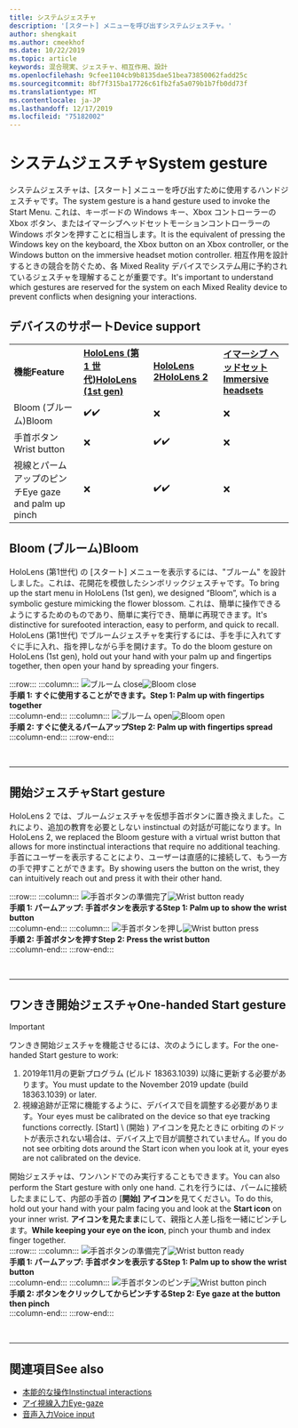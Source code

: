 ```yaml
---
title: システムジェスチャ
description: '[スタート] メニューを呼び出すシステムジェスチャ。'
author: shengkait
ms.author: cmeekhof
ms.date: 10/22/2019
ms.topic: article
keywords: 混合現実、ジェスチャ、相互作用、設計
ms.openlocfilehash: 9cfee1104cb9b8135dae51bea73850062fadd25c
ms.sourcegitcommit: 8bf7f315ba17726c61fb2fa5a079b1b7fb0dd73f
ms.translationtype: MT
ms.contentlocale: ja-JP
ms.lasthandoff: 12/17/2019
ms.locfileid: "75182002"
---
```

# <a name="system-gesture"></a><span data-ttu-id="68592-104">システムジェスチャ</span><span class="sxs-lookup"><span data-stu-id="68592-104">System gesture</span></span>

<span data-ttu-id="68592-105">システムジェスチャは、[スタート] メニューを呼び出すために使用するハンドジェスチャです。</span><span class="sxs-lookup"><span data-stu-id="68592-105">The system gesture is a hand gesture used to invoke the Start Menu.</span></span> <span data-ttu-id="68592-106">これは、キーボードの Windows キー、Xbox コントローラーの Xbox ボタン、またはイマーシブヘッドセットモーションコントローラーの Windows ボタンを押すことに相当します。</span><span class="sxs-lookup"><span data-stu-id="68592-106">It is the equivalent of pressing the Windows key on the keyboard, the Xbox button on an Xbox controller, or the Windows button on the immersive headset motion controller.</span></span> <span data-ttu-id="68592-107">相互作用を設計するときの競合を防ぐため、各 Mixed Reality デバイスでシステム用に予約されているジェスチャを理解することが重要です。</span><span class="sxs-lookup"><span data-stu-id="68592-107">It's important to understand which gestures are reserved for the system on each Mixed Reality device to prevent conflicts when designing your interactions.</span></span>

## <a name="device-support"></a><span data-ttu-id="68592-108">デバイスのサポート</span><span class="sxs-lookup"><span data-stu-id="68592-108">Device support</span></span>

<table>
    <colgroup>
    <col width="25%" />
    <col width="25%" />
    <col width="25%" />
    <col width="25%" />
    </colgroup>
    <tr>
        <td><span data-ttu-id="68592-109"><strong>機能</strong></span><span class="sxs-lookup"><span data-stu-id="68592-109"><strong>Feature</strong></span></span></td>
        <td><span data-ttu-id="68592-110"><a href="hololens-hardware-details.md"><strong>HoloLens (第 1 世代)</strong></a></span><span class="sxs-lookup"><span data-stu-id="68592-110"><a href="hololens-hardware-details.md"><strong>HoloLens (1st gen)</strong></a></span></span></td>
        <td><span data-ttu-id="68592-111"><a href="https://docs.microsoft.com/hololens/hololens2-hardware"><strong>HoloLens 2</strong></span><span class="sxs-lookup"><span data-stu-id="68592-111"><a href="https://docs.microsoft.com/hololens/hololens2-hardware"><strong>HoloLens 2</strong></span></span></td>
        <td><span data-ttu-id="68592-112"><a href="immersive-headset-hardware-details.md"><strong>イマーシブ ヘッドセット</strong></a></span><span class="sxs-lookup"><span data-stu-id="68592-112"><a href="immersive-headset-hardware-details.md"><strong>Immersive headsets</strong></a></span></span></td>
    </tr>
     <tr>
        <td><span data-ttu-id="68592-113">Bloom (ブルーム)</span><span class="sxs-lookup"><span data-stu-id="68592-113">Bloom</span></span></td>
        <td><span data-ttu-id="68592-114">✔️</span><span class="sxs-lookup"><span data-stu-id="68592-114">✔️</span></span></td>
        <td>❌</td>
        <td>❌</td>
    </tr>
     <tr>
        <td><span data-ttu-id="68592-115">手首ボタン</span><span class="sxs-lookup"><span data-stu-id="68592-115">Wrist button</span></span></td>
        <td>❌</td>
        <td><span data-ttu-id="68592-116">✔️</span><span class="sxs-lookup"><span data-stu-id="68592-116">✔️</span></span></td>
        <td>❌</td>
    </tr>
    <tr>
        <td><span data-ttu-id="68592-117">視線とパームアップのピンチ</span><span class="sxs-lookup"><span data-stu-id="68592-117">Eye gaze and palm up pinch</span></span></td>
        <td>❌</td>
        <td><span data-ttu-id="68592-118">✔️</span><span class="sxs-lookup"><span data-stu-id="68592-118">✔️</span></span></td>
        <td>❌</td>
    </tr>
</table>

## <a name="bloom"></a><span data-ttu-id="68592-119">Bloom (ブルーム)</span><span class="sxs-lookup"><span data-stu-id="68592-119">Bloom</span></span>
<span data-ttu-id="68592-120">HoloLens (第1世代) の [スタート] メニューを表示するには、"ブルーム" を設計しました。これは、花開花を模倣したシンボリックジェスチャです。</span><span class="sxs-lookup"><span data-stu-id="68592-120">To bring up the start menu in HoloLens (1st gen), we designed “Bloom”, which is a symbolic gesture mimicking the flower blossom.</span></span> <span data-ttu-id="68592-121">これは、簡単に操作できるようにするためのものであり、簡単に実行でき、簡単に再現できます。</span><span class="sxs-lookup"><span data-stu-id="68592-121">It's distinctive for surefooted interaction, easy to perform, and quick to recall.</span></span> <span data-ttu-id="68592-122">HoloLens (第1世代) でブルームジェスチャを実行するには、手を手に入れてすぐに手に入れ、指を押しながら手を開けます。</span><span class="sxs-lookup"><span data-stu-id="68592-122">To do the bloom gesture on HoloLens (1st gen), hold out your hand with your palm up and fingertips together, then open your hand by spreading your fingers.</span></span>

:::row:::
    :::column:::
        <span data-ttu-id="68592-123">![ブルーム close](images/bloom-close.png)</span><span class="sxs-lookup"><span data-stu-id="68592-123">![Bloom close](images/bloom-close.png)</span></span><br>
        <span data-ttu-id="68592-124">**手順 1: すぐに使用することができます。**</span><span class="sxs-lookup"><span data-stu-id="68592-124">**Step 1: Palm up with fingertips together**</span></span><br>
    :::column-end:::
    :::column:::
        <span data-ttu-id="68592-125">![ブルーム open](images/bloom-open.png)</span><span class="sxs-lookup"><span data-stu-id="68592-125">![Bloom open](images/bloom-open.png)</span></span><br>
        <span data-ttu-id="68592-126">**手順 2: すぐに使えるパームアップ**</span><span class="sxs-lookup"><span data-stu-id="68592-126">**Step 2: Palm up with fingertips spread**</span></span><br>
    :::column-end:::
:::row-end:::

<br>

---

## <a name="start-gesture"></a><span data-ttu-id="68592-127">開始ジェスチャ</span><span class="sxs-lookup"><span data-stu-id="68592-127">Start gesture</span></span>
<span data-ttu-id="68592-128">HoloLens 2 では、ブルームジェスチャを仮想手首ボタンに置き換えました。これにより、追加の教育を必要としない instinctual の対話が可能になります。</span><span class="sxs-lookup"><span data-stu-id="68592-128">In HoloLens 2, we replaced the Bloom gesture with a virtual wrist button that allows for more instinctual interactions that require no additional teaching.</span></span> <span data-ttu-id="68592-129">手首にユーザーを表示することにより、ユーザーは直感的に接続して、もう一方の手で押すことができます。</span><span class="sxs-lookup"><span data-stu-id="68592-129">By showing users the button on the wrist, they can intuitively reach out and press it with their other hand.</span></span>

:::row:::
    :::column:::
        <span data-ttu-id="68592-130">![手首ボタンの準備完了](images/wrist-button-ready.png)</span><span class="sxs-lookup"><span data-stu-id="68592-130">![Wrist button ready](images/wrist-button-ready.png)</span></span><br>
        <span data-ttu-id="68592-131">**手順 1: パームアップ: 手首ボタンを表示する**</span><span class="sxs-lookup"><span data-stu-id="68592-131">**Step 1: Palm up to show the wrist button**</span></span><br>
    :::column-end:::
    :::column:::
        <span data-ttu-id="68592-132">![手首ボタンを押し](images/wrist-button-press.png)</span><span class="sxs-lookup"><span data-stu-id="68592-132">![Wrist button press](images/wrist-button-press.png)</span></span><br>
        <span data-ttu-id="68592-133">**手順 2: 手首ボタンを押す**</span><span class="sxs-lookup"><span data-stu-id="68592-133">**Step 2: Press the wrist button**</span></span><br>
    :::column-end:::
:::row-end:::

<br>

---


## <a name="one-handed-start-gesture"></a><span data-ttu-id="68592-134">ワンきき開始ジェスチャ</span><span class="sxs-lookup"><span data-stu-id="68592-134">One-handed Start gesture</span></span>

> [!IMPORTANT]
> <span data-ttu-id="68592-135">ワンきき開始ジェスチャを機能させるには、次のようにします。</span><span class="sxs-lookup"><span data-stu-id="68592-135">For the one-handed Start gesture to work:</span></span>
>
> 1. <span data-ttu-id="68592-136">2019年11月の更新プログラム (ビルド 18363.1039) 以降に更新する必要があります。</span><span class="sxs-lookup"><span data-stu-id="68592-136">You must update to the November 2019 update (build 18363.1039) or later.</span></span>
> 1. <span data-ttu-id="68592-137">視線追跡が正常に機能するように、デバイスで目を調整する必要があります。</span><span class="sxs-lookup"><span data-stu-id="68592-137">Your eyes must be calibrated on the device so that eye tracking functions correctly.</span></span> <span data-ttu-id="68592-138">[Start] \ (開始 \) アイコンを見たときに orbiting のドットが表示されない場合は、デバイス上で目が調整されていません。</span><span class="sxs-lookup"><span data-stu-id="68592-138">If you do not see orbiting dots around the Start icon when you look at it, your eyes are not calibrated on the device.</span></span>

<span data-ttu-id="68592-139">開始ジェスチャは、ワンハンドでのみ実行することもできます。</span><span class="sxs-lookup"><span data-stu-id="68592-139">You can also perform the Start gesture with only one hand.</span></span> <span data-ttu-id="68592-140">これを行うには、パームに接続したままにして、内部の手首の [**開始] アイコン**を見てください。</span><span class="sxs-lookup"><span data-stu-id="68592-140">To do this, hold out your hand with your palm facing you and look at the **Start icon** on your inner wrist.</span></span> <span data-ttu-id="68592-141">**アイコンを見たまま**にして、親指と人差し指を一緒にピンチします。</span><span class="sxs-lookup"><span data-stu-id="68592-141">**While keeping your eye on the icon**, pinch your thumb and index finger together.</span></span><br>
:::row:::
    :::column:::
        <span data-ttu-id="68592-142">![手首ボタンの準備完了](images/wrist-button-ready.png)</span><span class="sxs-lookup"><span data-stu-id="68592-142">![Wrist button ready](images/wrist-button-ready.png)</span></span><br>
        <span data-ttu-id="68592-143">**手順 1: パームアップ: 手首ボタンを表示する**</span><span class="sxs-lookup"><span data-stu-id="68592-143">**Step 1: Palm up to show the wrist button**</span></span><br>
    :::column-end:::
    :::column:::
        <span data-ttu-id="68592-144">![手首ボタンのピンチ](images/wrist-button-pinch.png)</span><span class="sxs-lookup"><span data-stu-id="68592-144">![Wrist button pinch](images/wrist-button-pinch.png)</span></span><br>
        <span data-ttu-id="68592-145">**手順 2: ボタンをクリックしてからピンチする**</span><span class="sxs-lookup"><span data-stu-id="68592-145">**Step 2: Eye gaze at the button then pinch**</span></span><br>
    :::column-end:::
:::row-end:::

<br>

---

## <a name="see-also"></a><span data-ttu-id="68592-146">関連項目</span><span class="sxs-lookup"><span data-stu-id="68592-146">See also</span></span>

* [<span data-ttu-id="68592-147">本能的な操作</span><span class="sxs-lookup"><span data-stu-id="68592-147">Instinctual interactions</span></span>](interaction-fundamentals.md)
* [<span data-ttu-id="68592-148">アイ視線入力</span><span class="sxs-lookup"><span data-stu-id="68592-148">Eye-gaze</span></span>](eye-tracking.md)
* [<span data-ttu-id="68592-149">音声入力</span><span class="sxs-lookup"><span data-stu-id="68592-149">Voice input</span></span>](voice-input.md)
